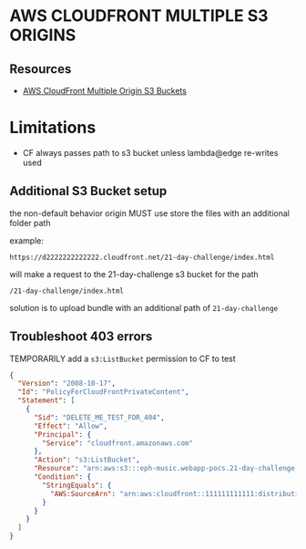 # AWS CLOUDFRONT MULTIPLE S3 ORIGINS

## Resources

- [AWS CloudFront Multiple Origin S3 Buckets](https://aswinkumar4018.medium.com/amazon-cloudfront-with-multiple-origin-s3-buckets-71b9e6f8936)

# Limitations

- CF always passes path to s3 bucket unless lambda@edge re-writes used

## Additional S3 Bucket setup

the non-default behavior origin MUST use store the files with an additional folder path

example:

`https://d2222222222222.cloudfront.net/21-day-challenge/index.html`

will make a request to the 21-day-challenge s3 bucket for the path

`/21-day-challenge/index.html`

solution is to upload bundle with an additional path of `21-day-challenge`

## Troubleshoot 403 errors

TEMPORARILY add a `s3:ListBucket` permission to CF to test

```json
{
  "Version": "2008-10-17",
  "Id": "PolicyForCloudFrontPrivateContent",
  "Statement": [
    {
      "Sid": "DELETE_ME_TEST_FOR_404",
      "Effect": "Allow",
      "Principal": {
        "Service": "cloudfront.amazonaws.com"
      },
      "Action": "s3:ListBucket",
      "Resource": "arn:aws:s3:::eph-music.webapp-pocs.21-day-challenge-us-east-1",
      "Condition": {
        "StringEquals": {
          "AWS:SourceArn": "arn:aws:cloudfront::111111111111:distribution/E2222222222222"
        }
      }
    }
  ]
}
```
